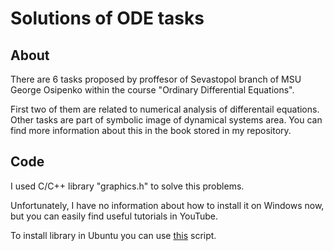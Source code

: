 # Solutions of ODE tasks

## About

There are 6 tasks proposed by proffesor of Sevastopol branch of MSU George Osipenko within the course "Ordinary Differential Equations".

First two of them are related to numerical analysis of differentail equations. Other tasks are part of symbolic image of dynamical systems area. You can find more information about this in the book stored in my repository.

## Code

I used C/C++ library "graphics.h" to solve this problems. 

Unfortunately, I have no information about how to install it on Windows now, but you can easily find useful tutorials in YouTube. 

To install library in Ubuntu you can use [this](https://gist.github.com/sidvishnoi/726105762244586ec3be4c1882461703) script.